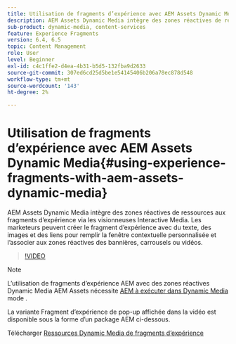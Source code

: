 ```yaml
---
title: Utilisation de fragments d’expérience avec AEM Assets Dynamic Media
description: AEM Assets Dynamic Media intègre des zones réactives de ressources aux fragments d’expérience via les visionneuses Interactive Media. Les marketeurs peuvent créer le fragment d’expérience avec du texte, des images et des liens pour remplir la fenêtre contextuelle personnalisée et l’associer aux zones réactives des bannières, carrousels ou vidéos.
sub-product: dynamic-media, content-services
feature: Experience Fragments
version: 6.4, 6.5
topic: Content Management
role: User
level: Beginner
exl-id: c4c1ffe2-d4ea-4b31-b5d5-132fba9d2633
source-git-commit: 307ed6cd25d5be1e54145406b206a78ec878d548
workflow-type: tm+mt
source-wordcount: '143'
ht-degree: 2%

---
```


# Utilisation de fragments d’expérience avec AEM Assets Dynamic Media{#using-experience-fragments-with-aem-assets-dynamic-media}

AEM Assets Dynamic Media intègre des zones réactives de ressources aux fragments d’expérience via les visionneuses Interactive Media. Les marketeurs peuvent créer le fragment d’expérience avec du texte, des images et des liens pour remplir la fenêtre contextuelle personnalisée et l’associer aux zones réactives des bannières, carrousels ou vidéos.

>[!VIDEO](https://video.tv.adobe.com/v/22115/?quality=9&learn=on)

>[!NOTE]
>
>L’utilisation de fragments d’expérience AEM avec des zones réactives Dynamic Media AEM Assets nécessite [AEM à exécuter dans Dynamic Media](https://experienceleague.adobe.com/docs/?lang=fr) mode .

La variante Fragment d’expérience de pop-up affichée dans la vidéo est disponible sous la forme d’un package AEM ci-dessous.

Télécharger [Ressources Dynamic Media de fragments d’expérience](assets/experience-fragmentsdynamic-mediaassets-100.zip)
